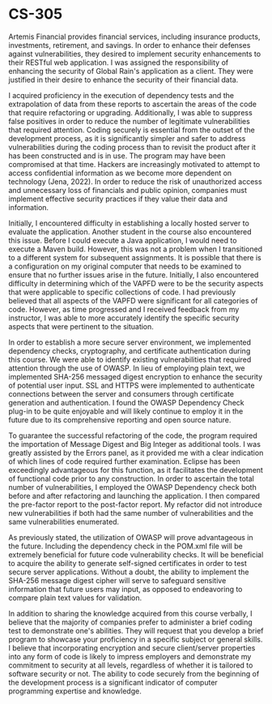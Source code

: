 # CS-305


Artemis Financial provides financial services, including insurance products, investments, retirement, and savings. In order to enhance their defenses against vulnerabilities, they desired to implement security enhancements to their RESTful web application. I was assigned the responsibility of enhancing the security of Global Rain's application as a client. They were justified in their desire to enhance the security of their financial data.


I acquired proficiency in the execution of dependency tests and the extrapolation of data from these reports to ascertain the areas of the code that require refactoring or upgrading. Additionally, I was able to suppress false positives in order to reduce the number of legitimate vulnerabilities that required attention. Coding securely is essential from the outset of the development process, as it is significantly simpler and safer to address vulnerabilities during the coding process than to revisit the product after it has been constructed and is in use. The program may have been compromised at that time. Hackers are increasingly motivated to attempt to access confidential information as we become more dependent on technology (Jena, 2022). In order to reduce the risk of unauthorized access and unnecessary loss of financials and public opinion, companies must implement effective security practices if they value their data and information.


Initially, I encountered difficulty in establishing a locally hosted server to evaluate the application. Another student in the course also encountered this issue. Before I could execute a Java application, I would need to execute a Maven build. However, this was not a problem when I transitioned to a different system for subsequent assignments. It is possible that there is a configuration on my original computer that needs to be examined to ensure that no further issues arise in the future. Initially, I also encountered difficulty in determining which of the VAPFD were to be the security aspects that were applicable to specific collections of code. I had previously believed that all aspects of the VAPFD were significant for all categories of code. However, as time progressed and I received feedback from my instructor, I was able to more accurately identify the specific security aspects that were pertinent to the situation.



In order to establish a more secure server environment, we implemented dependency checks, cryptography, and certificate authentication during this course. We were able to identify existing vulnerabilities that required attention through the use of OWASP. In lieu of employing plain text, we implemented SHA-256 messaged digest encryption to enhance the security of potential user input. SSL and HTTPS were implemented to authenticate connections between the server and consumers through certificate generation and authentication. I found the OWASP Dependency Check plug-in to be quite enjoyable and will likely continue to employ it in the future due to its comprehensive reporting and open source nature.


To guarantee the successful refactoring of the code, the program required the importation of Message Digest and Big Integer as additional tools. I was greatly assisted by the Errors panel, as it provided me with a clear indication of which lines of code required further examination. Eclipse has been exceedingly advantageous for this function, as it facilitates the development of functional code prior to any construction. In order to ascertain the total number of vulnerabilities, I employed the OWASP Dependency check both before and after refactoring and launching the application. I then compared the pre-factor report to the post-factor report. My refactor did not introduce new vulnerabilities if both had the same number of vulnerabilities and the same vulnerabilities enumerated.



As previously stated, the utilization of OWASP will prove advantageous in the future. Including the dependency check in the POM.xml file will be extremely beneficial for future code vulnerability checks. It will be beneficial to acquire the ability to generate self-signed certificates in order to test secure server applications. Without a doubt, the ability to implement the SHA-256 message digest cipher will serve to safeguard sensitive information that future users may input, as opposed to endeavoring to compare plain text values for validation.


In addition to sharing the knowledge acquired from this course verbally, I believe that the majority of companies prefer to administer a brief coding test to demonstrate one's abilities. They will request that you develop a brief program to showcase your proficiency in a specific subject or general skills. I believe that incorporating encryption and secure client/server properties into any form of code is likely to impress employers and demonstrate my commitment to security at all levels, regardless of whether it is tailored to software security or not. The ability to code securely from the beginning of the development process is a significant indicator of computer programming expertise and knowledge.


